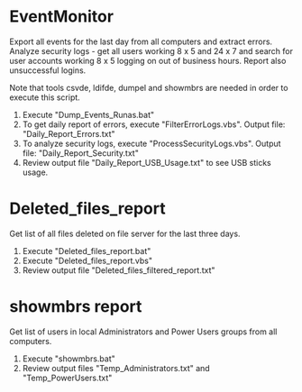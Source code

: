# EventMonitor

Export all events for the last day from all computers and extract errors. Analyze security logs - get all users working 8 x 5 and 24 x 7 and search for user accounts working 8 x 5 logging on out of business hours. Report also unsuccessful logins.

Note that tools csvde, ldifde, dumpel and showmbrs are needed in order to execute this script.

1. Execute "Dump_Events_Runas.bat"
2. To get daily report of errors, execute "FilterErrorLogs.vbs". Output file: "Daily_Report_Errors.txt"
3. To analyze security logs, execute "ProcessSecurityLogs.vbs". Output file: "Daily_Report_Security.txt"
4. Review output file "Daily_Report_USB_Usage.txt" to see USB sticks usage.

# Deleted_files_report

Get list of all files deleted on file server for the last three days.

1. Execute "Deleted_files_report.bat"
2. Execute "Deleted_files_report.vbs"
3. Review output file "Deleted_files_filtered_report.txt"

# showmbrs report

Get list of users in local Administrators and Power Users groups from all computers.

1. Execute "showmbrs.bat"
2. Review output files "Temp_Administrators.txt" and "Temp_PowerUsers.txt"